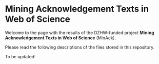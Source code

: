 # Mining Acknowledgement Texts in Web of Science
Welcome to the page with the results of the DZHW-funded project **Mining Acknowledgement Texts in Web of Science** (MinAck).

Please read the following descriptions of the files stored in this repository. 

To be updated!

